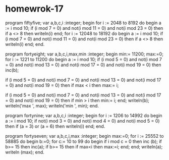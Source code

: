 # homewrok-17
program fiftyfive;
var a,b,c,i :integer;
begin
for i := 2048 to 8192 do
begin
a := i mod 10;
if (i mod 7 = 0) and not(i mod 11 = 0) and not(i mod 23 = 0) then
if a <> 8 then writeln(i)
end;
for i := 12048 to 18192 do
begin
a := i mod 10;
if (i mod 7 = 0) and not(i mod 11 = 0) and not(i mod 23 = 0) then
if a <> 8 then writeln(i)
end;
end.

program fortyeight;
var a,b,c,i,max,min :integer;
begin
min:= 11200;
max:=0;
for i := 1221 to 11200 do
begin
a := i mod 10;
if (i mod 5 = 0) and not(i mod 7 = 0) and not(i mod 13 = 0) and not(i mod 17 = 0) and not(i mod 19 = 0) then inc(b);

if (i mod 5 = 0) and not(i mod 7 = 0) and not(i mod 13 = 0) and not(i mod 17 = 0) and not(i mod 19 = 0) then
if max < i then max:= i;

if (i mod 5 = 0) and not(i mod 7 = 0) and not(i mod 13 = 0) and not(i mod 17 = 0) and not(i mod 19 = 0) then
if min > i then min:= i;
end;
writeln(b);
writeln('max ', max);
writeln('min ', min);
end.


program fortynine;
var a,b,c,i :integer;
begin
for i := 1206 to 14992 do
begin
a := i mod 10;
if not(i mod 3 = 0) and not(i mod 4 = 0) and not(i mod 5 = 0) then
if (a = 3) or (a = 6) then writeln(i)
end;
end.


program fortyseven;
var a,b,c,i,max :integer;
begin
max:=0;
for i := 25552 to 58885 do
begin
b:=0;
for c:= 10 to 99 do
begin
if i mod c = 0 then inc (b);
if b>= 15 then inc(a);
if b>= 15 then
if max<i then max:=i;
end;
end;
writeln(a);
writeln (max);
end.
